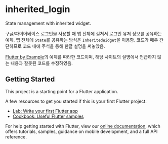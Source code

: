 # inherited_login

State management with inherited widget. 

구글/파이어베이스 로그인을 사용할 때 앱 전체에 걸쳐서 로그인 유저 정보를 공유하는 예제. 
앱 전체에 `State`를 공유하는 방식은 `InheritedWidget`을 이용함. 코드가 매우 간단하므로 코드 내에 주석을 통해 한글 설명을 써놓았음. 

[Flutter by Example](flutterbyexample.com)의 예제를 따라한 코드이며, 해당 사이트의 설명에서 언급하지 않는 내용과 잘못된 코드를 수정하였음. 

## Getting Started

This project is a starting point for a Flutter application.

A few resources to get you started if this is your first Flutter project:

- [Lab: Write your first Flutter app](https://flutter.io/docs/get-started/codelab)
- [Cookbook: Useful Flutter samples](https://flutter.io/docs/cookbook)

For help getting started with Flutter, view our 
[online documentation](https://flutter.io/docs), which offers tutorials, 
samples, guidance on mobile development, and a full API reference.

